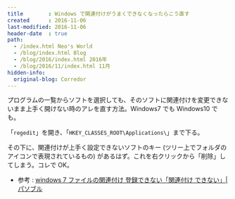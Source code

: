 ```yaml
---
title        : Windows で関連付けがうまくできなくなったらこう直す
created      : 2016-11-06
last-modified: 2016-11-06
header-date  : true
path:
  - /index.html Neo's World
  - /blog/index.html Blog
  - /blog/2016/index.html 2016年
  - /blog/2016/11/index.html 11月
hidden-info:
  original-blog: Corredor
---
```


プログラムの一覧からソフトを選択しても、そのソフトに関連付けを変更できないまま上手く開けない時のアレを直す方法。Windows7 でも Windows10 でも。

「`regedit`」を開き、「`HKEY_CLASSES_ROOT\Applications\`」まで下る。

その下に、関連付けが上手く設定できないソフトのキー (ツリー上でフォルダのアイコンで表現されているもの) があるはず。これを右クリックから「削除」してしまう。コレで OK。

- 参考 : [windows 7 ファイルの関連付け 登録できない「関連付け できない」|パソブル](http://www.pasoble.jp/windows/7/08843.html)
